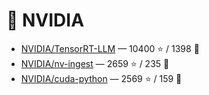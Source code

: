 # 👤 NVIDIA

- [NVIDIA/TensorRT-LLM](https://github.com/NVIDIA/TensorRT-LLM) — 10400 ⭐️ / 1398 🍴
- [NVIDIA/nv-ingest](https://github.com/NVIDIA/nv-ingest) — 2659 ⭐️ / 235 🍴
- [NVIDIA/cuda-python](https://github.com/NVIDIA/cuda-python) — 2569 ⭐️ / 159 🍴
